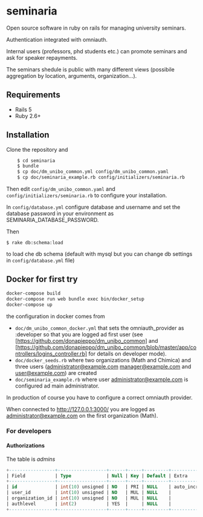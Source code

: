 # seminaria

Open source software in ruby on rails for managing university seminars. 

Authentication integrated with omniauth.

Internal users (professors, phd students etc.) can promote seminars and ask for speaker repayments.

The seminars shedule is public with many different views 
(possibile aggregation by location, arguments, organization...).

## Requirements

*  Rails 5
*  Ruby 2.6+

## Installation

Clone the repository and 

```bash
    $ cd seminaria
    $ bundle
    $ cp doc/dm_unibo_common.yml config/dm_unibo_common.yaml
    $ cp doc/seminaria_example.rb config/initializers/seminaria.rb
```

Then edit `config/dm_unibo_common.yaml` and `config/initializers/seminaria.rb` to configure your installation. 

In `config/database.yml` configure database and username and set the database password
in your environment as SEMINARIA_DATABASE_PASSWORD.

Then

    $ rake db:schema:load

to load che db schema (default with mysql but you can change db
settings in `config/database.yml` file)

## Docker for first try

```bash
docker-compose build
docker-compose run web bundle exec bin/docker_setup
docker-compose up
```

the configuration in docker comes from 

  - `doc/dm_unibo_common_docker.yml` that sets the omniauth_provider as :developer so that you are logged ad first user (see [https://github.com/donapieppo/dm_unibo_common] and [https://github.com/donapieppo/dm_unibo_common/blob/master/app/controllers/logins_controller.rb] for details on developer mode).
  - `doc/docker_seeds.rb` where two organizations (Math and Chimica) and three users (administrator@example.com manager@example.com and user@example.com) are created
  - `doc/seminaria_example.rb` where user administrator@example.com is configured ad main administrator.

In production of course you have to configure a correct omniauth provider.

When connected to http://127.0.0.1:3000/ you are logged as administrator@example.com on the first organization (Math).

### For developers

#### Authorizations

The table is *admins*

```sql
+-----------------+------------------+------+-----+---------+----------------+
| Field           | Type             | Null | Key | Default | Extra          |
+-----------------+------------------+------+-----+---------+----------------+
| id              | int(10) unsigned | NO   | PRI | NULL    | auto_increment |
| user_id         | int(10) unsigned | NO   | MUL | NULL    |                |
| organization_id | int(10) unsigned | NO   | MUL | NULL    |                |
| authlevel       | int(2)           | YES  |     | NULL    |                |
+-----------------+------------------+------+-----+---------+----------------+
```



